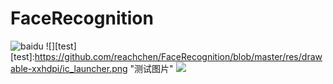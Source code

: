 # FaceRecognition
![baidu](http://www.baidu.com/img/bdlogo.gif "百度logo")
![][test]
[test]:https://github.com/reachchen/FaceRecognition/blob/master/res/drawable-xxhdpi/ic_launcher.png "测试图片"
![](https://github.com/reachchen/FaceRecognition/blob/master/res/drawable-xxhdpi/ic_launcher.png)
